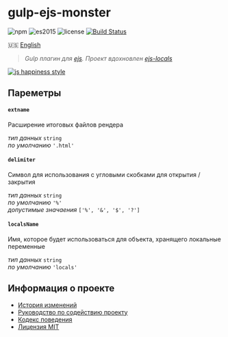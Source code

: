 # gulp-ejs-monster

![npm](https://img.shields.io/badge/node-6.3.1-yellow.svg)
![es2015](https://img.shields.io/badge/ECMAScript-2015_(ES6)-blue.svg)
![license](https://img.shields.io/badge/License-MIT-orange.svg)
[![Build Status](https://travis-ci.org/dutchenkoOleg/gulp-ejs-monster.svg?branch=v3)](https://travis-ci.org/dutchenkoOleg/gulp-ejs-monster)


:us: [English](./README.md)

> _Gulp плагин для [ejs](http://ejs.co/). Проект вдохновлен [ejs-locals](https://github.com/RandomEtc/ejs-locals)_

[![js happiness style](https://cdn.rawgit.com/JedWatson/happiness/master/badge.svg)](https://github.com/JedWatson/happiness)


## Пареметры

#### `extname`

Расширение итоговых файлов рендера  

_тип данных_ `string`  
_по умолчанию_ `'.html'`

#### `delimiter`

Символ для использования с угловыми скобками для открытия / закрытия  

_тип данных_ `string`  
_по умолчанию_ `'%'`  
_допустимые значаения_ `['%', '&', '$', '?']`

#### `localsName`

Имя, которое будет использоваться для объекта, хранящего локальные переменные  

_тип данных_ `string`  
_по умолчанию_ `'locals'`


## Информация о проекте

* [История изменений](./CHANGELOG-RU.md)
* [Руководство по содействию проекту](./CONTRIBUTING-RU.md)
* [Кодекс поведения](./CODE_OF_CONDUCT-RU.md)
* [Лицензия MIT](./LICENSE)
